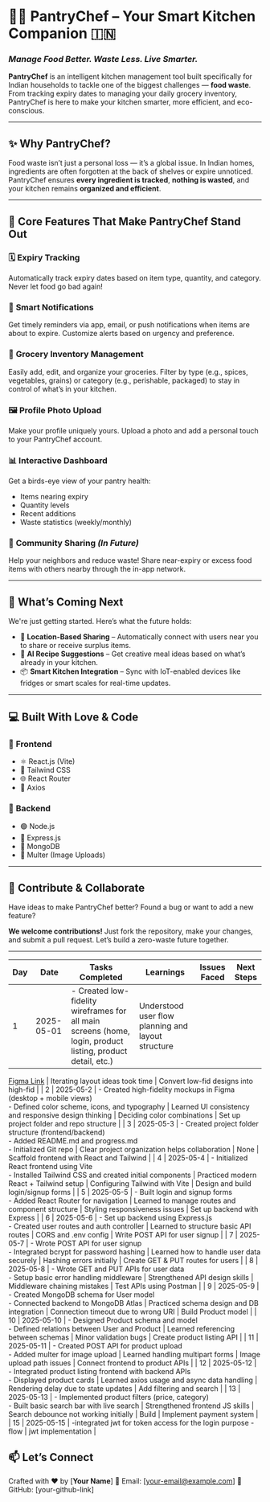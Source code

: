 
# 🧑‍🍳 **PantryChef** – Your Smart Kitchen Companion 🇮🇳

### *Manage Food Better. Waste Less. Live Smarter.*

**PantryChef** is an intelligent kitchen management tool built specifically for Indian households to tackle one of the biggest challenges — **food waste**. From tracking expiry dates to managing your daily grocery inventory, PantryChef is here to make your kitchen smarter, more efficient, and eco-conscious.

---

## ✨ **Why PantryChef?**

Food waste isn’t just a personal loss — it’s a global issue. In Indian homes, ingredients are often forgotten at the back of shelves or expire unnoticed. PantryChef ensures **every ingredient is tracked**, **nothing is wasted**, and your kitchen remains **organized and efficient**.

---

## 🧰 **Core Features That Make PantryChef Stand Out**

### 🗓️ **Expiry Tracking**

Automatically track expiry dates based on item type, quantity, and category. Never let food go bad again!

### 🔔 **Smart Notifications**

Get timely reminders via app, email, or push notifications when items are about to expire. Customize alerts based on urgency and preference.

### 🛒 **Grocery Inventory Management**

Easily add, edit, and organize your groceries. Filter by type (e.g., spices, vegetables, grains) or category (e.g., perishable, packaged) to stay in control of what’s in your kitchen.

### 🖼️ **Profile Photo Upload**

Make your profile uniquely yours. Upload a photo and add a personal touch to your PantryChef account.

### 📊 **Interactive Dashboard**

Get a birds-eye view of your pantry health:

* Items nearing expiry
* Quantity levels
* Recent additions
* Waste statistics (weekly/monthly)

### 🤝 **Community Sharing** *(In Future)*

Help your neighbors and reduce waste! Share near-expiry or excess food items with others nearby through the in-app network.

---

## 🧪 **What’s Coming Next**

We're just getting started. Here’s what the future holds:

* 📍 **Location-Based Sharing** – Automatically connect with users near you to share or receive surplus items.
* 🧠 **AI Recipe Suggestions** – Get creative meal ideas based on what’s already in your kitchen.
* 📦 **Smart Kitchen Integration** – Sync with IoT-enabled devices like fridges or smart scales for real-time updates.

---

## 💻 **Built With Love & Code**

### 🔹 **Frontend**

* ⚛️ React.js (Vite)
* 🌈 Tailwind CSS
* 🌐 React Router
* 🔗 Axios

### 🔹 **Backend**

* 🟢 Node.js
* 🚀 Express.js
* 🍃 MongoDB
* 📁 Multer (Image Uploads)

---

## 🙌 **Contribute & Collaborate**

Have ideas to make PantryChef better? Found a bug or want to add a new feature?

**We welcome contributions!**
Just fork the repository, make your changes, and submit a pull request. Let’s build a zero-waste future together.

---
| Day | Date       | Tasks Completed                                                                                                        | Learnings                                             | Issues Faced                          | Next Steps                                |
| --- | ---------- | ---------------------------------------------------------------------------------------------------------------------- | ----------------------------------------------------- | ------------------------------------- | ----------------------------------------- |
| 1   | 2025-05-01 | - Created low-fidelity wireframes for all main screens (home, login, product listing, product detail, etc.)            | Understood user flow planning and layout structure 
[Figma Link]([https://www.figma.com/design/IRBPSfFE9o9iigsqfD0j9X/Untitled?node-id=35-9&t=pKTeoz7C3IL82YH9-1])
   | Iterating layout ideas took time      | Convert low-fid designs into high-fid     |
| 2   | 2025-05-2 | - Created high-fidelity mockups in Figma (desktop + mobile views)<br>- Defined color scheme, icons, and typography     | Learned UI consistency and responsive design thinking | Deciding color combinations           | Set up project folder and repo structure  |
| 3   | 2025-05-3 | - Created project folder structure (frontend/backend)<br>- Added README.md and progress.md<br>- Initialized Git repo | Clear project organization helps collaboration        | None                                  | Scaffold frontend with React and Tailwind |
| 4   | 2025-05-4 | - Initialized React frontend using Vite<br>- Installed Tailwind CSS and created initial components                     | Practiced modern React + Tailwind setup               | Configuring Tailwind with Vite        | Design and build login/signup forms       |
| 5   | 2025-05-5 | - Built login and signup forms<br>- Added React Router for navigation                                                  | Learned to manage routes and component structure      | Styling responsiveness issues         | Set up backend with Express               |
| 6   | 2025-05-6 | - Set up backend using Express.js<br>- Created user routes and auth controller                                         | Learned to structure basic API routes                 | CORS and .env config                  | Write POST API for user signup            |
| 7   | 2025-05-7 | - Wrote POST API for user signup<br>- Integrated bcrypt for password hashing                                           | Learned how to handle user data securely              | Hashing errors initially              | Create GET & PUT routes for users         |
| 8   | 2025-05-8 | - Wrote GET and PUT APIs for user data<br>- Setup basic error handling middleware                                      | Strengthened API design skills                        | Middleware chaining mistakes          | Test APIs using Postman                   |
| 9   | 2025-05-9 | - Created MongoDB schema for User model<br>- Connected backend to MongoDB Atlas                                        | Practiced schema design and DB integration            | Connection timeout due to wrong URI   | Build Product model                       |
| 10  | 2025-05-10 | - Designed Product schema and model<br>- Defined relations between User and Product                                    | Learned referencing between schemas                   | Minor validation bugs                 | Create product listing API                |
| 11  | 2025-05-11 | - Created POST API for product upload<br>- Added multer for image upload                                               | Learned handling multipart forms                      | Image upload path issues              | Connect frontend to product APIs          |
| 12  | 2025-05-12 | - Integrated product listing frontend with backend APIs<br>- Displayed product cards                                   | Learned axios usage and async data handling           | Rendering delay due to state updates  | Add filtering and search                  |
| 13  | 2025-05-13 | - Implemented product filters (price, category)<br>- Built basic search bar with live search                           | Strengthened frontend JS skills                       | Search debounce not working initially | Build           | Implement payment system                  |
| 15  | 2025-05-15 |  -integrated jwt for token access for the login purpose -flow                                                       | jwt implementation         |


## 📫 **Let’s Connect**

Crafted with ❤️ by \[**Your Name**]
📧 Email: \[[your-email@example.com](mailto:your-email@example.com)]
🔗 GitHub: \[your-github-link]